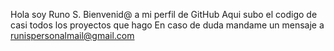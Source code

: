 Hola soy Runo S.
Bienvenid@ a mi perfil de GitHub
Aqui subo el codigo de casi todos los proyectos que hago
En caso de duda mandame un mensaje a 
runispersonalmail@gmail.com

<!---
SRuno/SRuno is a ✨ special ✨ repository because its `README.md` (this file) appears on your GitHub profile.
You can click the Preview link to take a look at your changes.
--->
